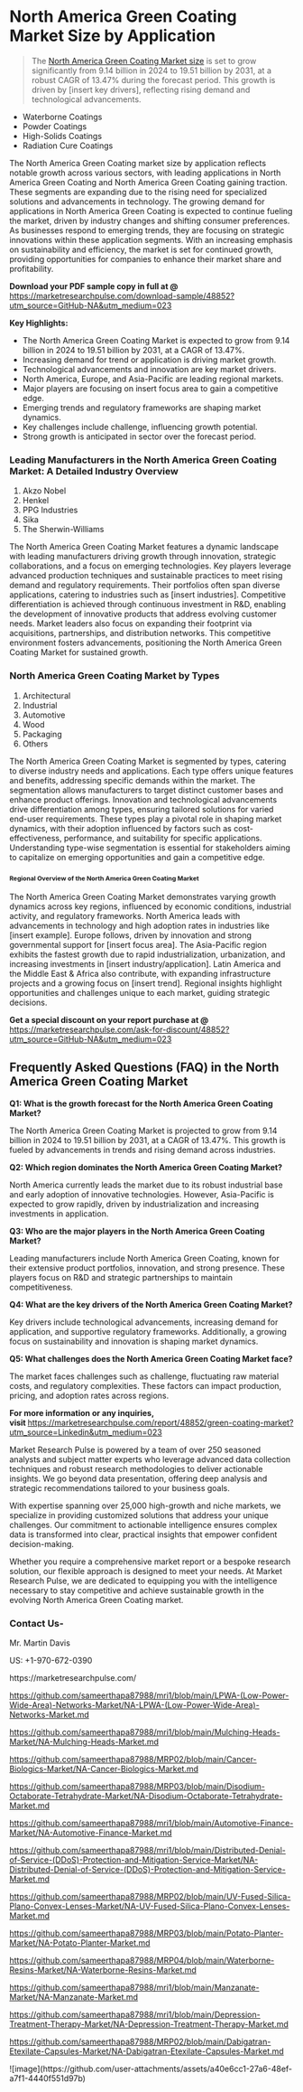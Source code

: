 <h1>North America Green Coating Market&nbsp;Size by Application</h1><blockquote><p>The <a href="https://marketresearchpulse.com/download-sample/48852?utm_source=GitHub-NA&amp;utm_medium=023">North America Green Coating Market size</a> is set to grow significantly from 9.14 billion in 2024 to 19.51 billion by 2031, at a robust CAGR of 13.47% during the forecast period. This growth is driven by [insert key drivers], reflecting rising demand and technological advancements.</p></blockquote><ul><li>Waterborne Coatings<li> Powder Coatings<li> High-Solids Coatings<li> Radiation Cure Coatings</li></ul><p>The North America Green Coating market size by application reflects notable growth across various sectors, with leading applications in North America Green Coating and North America Green Coating gaining traction. These segments are expanding due to the rising need for specialized solutions and advancements in technology. The growing demand for applications in North America Green Coating is expected to continue fueling the market, driven by industry changes and shifting consumer preferences. As businesses respond to emerging trends, they are focusing on strategic innovations within these application segments. With an increasing emphasis on sustainability and efficiency, the market is set for continued growth, providing opportunities for companies to enhance their market share and profitability.</p><p><strong>Download your PDF sample copy in full at @ </strong><a href="https://marketresearchpulse.com/download-sample/48852?utm_source=GitHub-NA&amp;utm_medium=023">https://marketresearchpulse.com/download-sample/48852?utm_source=GitHub-NA&amp;utm_medium=023</a></p><p><strong>Key Highlights: </strong></p><ul><li>The North America Green Coating Market is expected to grow from 9.14 billion in 2024 to 19.51 billion by 2031, at a CAGR of 13.47%.</li><li>Increasing demand for trend or application is driving market growth.</li><li>Technological advancements and innovation are key market drivers.</li><li>North America, Europe, and Asia-Pacific are leading regional markets.</li><li>Major players are focusing on insert focus area to gain a competitive edge.</li><li>Emerging trends and regulatory frameworks are shaping market dynamics.</li><li>Key challenges include challenge, influencing growth potential.</li><li>Strong growth is anticipated in sector over the forecast period.</li></ul><h3>Leading Manufacturers in the North America Green Coating Market: A Detailed Industry Overview</h3><ol><li>Akzo Nobel</li><li>Henkel</li><li>PPG Industries</li><li>Sika</li><li>The Sherwin-Williams</li></ol><div class="flex max-w-full flex-col flex-grow"><div class="min-h-8 text-message flex w-full flex-col items-end gap-2 whitespace-normal break-words [.text-message+&amp;]:mt-5" dir="auto" data-message-author-role="assistant" data-message-id="fd8432e4-4910-450d-b182-61b7bfb0a01f" data-message-model-slug="gpt-4o"><div class="flex w-full flex-col gap-1 empty:hidden first:pt-[3px]"><div class="markdown prose w-full break-words dark:prose-invert light"><p>The North America Green Coating Market features a dynamic landscape with leading manufacturers driving growth through innovation, strategic collaborations, and a focus on emerging technologies. Key players leverage advanced production techniques and sustainable practices to meet rising demand and regulatory requirements. Their portfolios often span diverse applications, catering to industries such as [insert industries]. Competitive differentiation is achieved through continuous investment in R&amp;D, enabling the development of innovative products that address evolving customer needs. Market leaders also focus on expanding their footprint via acquisitions, partnerships, and distribution networks. This competitive environment fosters advancements, positioning the North America Green Coating Market for sustained growth.</p></div></div></div></div><h3>North America Green Coating Market by Types</h3><ol><li>Architectural<li> Industrial<li> Automotive<li> Wood<li> Packaging<li> Others</li></ol><div class="flex max-w-full flex-col flex-grow"><div class="min-h-8 text-message flex w-full flex-col items-end gap-2 whitespace-normal break-words [.text-message+&amp;]:mt-5" dir="auto" data-message-author-role="assistant" data-message-id="084470be-0bb7-4664-bddf-5156b4f41249" data-message-model-slug="gpt-4o-mini"><div class="flex w-full flex-col gap-1 empty:hidden first:pt-[3px]"><div class="markdown prose w-full break-words dark:prose-invert light"><p>The North America Green Coating Market is segmented by types, catering to diverse industry needs and applications. Each type offers unique features and benefits, addressing specific demands within the market. The segmentation allows manufacturers to target distinct customer bases and enhance product offerings. Innovation and technological advancements drive differentiation among types, ensuring tailored solutions for varied end-user requirements. These types play a pivotal role in shaping market dynamics, with their adoption influenced by factors such as cost-effectiveness, performance, and suitability for specific applications. Understanding type-wise segmentation is essential for stakeholders aiming to capitalize on emerging opportunities and gain a competitive edge.</p></div></div></div></div><h3><span style="font-size: 11px;">Regional Overview of the North America Green Coating Market</span></h3><div class="flex max-w-full flex-col flex-grow"><div class="min-h-8 text-message flex w-full flex-col items-end gap-2 whitespace-normal break-words [.text-message+&amp;]:mt-5" dir="auto" data-message-author-role="assistant" data-message-id="e9038762-ce64-4e30-91c9-9bd413514231" data-message-model-slug="gpt-4o-mini"><div class="flex w-full flex-col gap-1 empty:hidden first:pt-[3px]"><div class="markdown prose w-full break-words dark:prose-invert light"><p>The North America Green Coating Market demonstrates varying growth dynamics across key regions, influenced by economic conditions, industrial activity, and regulatory frameworks. North America leads with advancements in technology and high adoption rates in industries like [insert example]. Europe follows, driven by innovation and strong governmental support for [insert focus area]. The Asia-Pacific region exhibits the fastest growth due to rapid industrialization, urbanization, and increasing investments in [insert industry/application]. Latin America and the Middle East &amp; Africa also contribute, with expanding infrastructure projects and a growing focus on [insert trend]. Regional insights highlight opportunities and challenges unique to each market, guiding strategic decisions.</p></div></div></div></div><p><strong>Get a special discount on your report purchase at @ </strong><a href="https://marketresearchpulse.com/ask-for-discount/48852?utm_source=GitHub-NA&amp;utm_medium=023">https://marketresearchpulse.com/ask-for-discount/48852?utm_source=GitHub-NA&amp;utm_medium=023</a></p><h2>Frequently Asked Questions (FAQ) in the North America Green Coating Market</h2><p><strong>Q1: What is the growth forecast for the North America Green Coating Market?</strong></p><p>The North America Green Coating Market is projected to grow from 9.14 billion in 2024 to 19.51 billion by 2031, at a CAGR of 13.47%. This growth is fueled by advancements in trends and rising demand across industries.</p><p><strong>Q2: Which region dominates the North America Green Coating Market?</strong></p><p>North America currently leads the market due to its robust industrial base and early adoption of innovative technologies. However, Asia-Pacific is expected to grow rapidly, driven by industrialization and increasing investments in application.</p><p><strong>Q3: Who are the major players in the North America Green Coating Market?</strong></p><p>Leading manufacturers include North America Green Coating, known for their extensive product portfolios, innovation, and strong presence. These players focus on R&amp;D and strategic partnerships to maintain competitiveness.</p><p><strong>Q4: What are the key drivers of the North America Green Coating Market?</strong></p><p>Key drivers include technological advancements, increasing demand for application, and supportive regulatory frameworks. Additionally, a growing focus on sustainability and innovation is shaping market dynamics.</p><p><strong>Q5: What challenges does the North America Green Coating Market face?</strong></p><p>The market faces challenges such as challenge, fluctuating raw material costs, and regulatory complexities. These factors can impact production, pricing, and adoption rates across regions.</p><p><strong>For more information or any inquiries, visit&nbsp;</strong><a href="https://marketresearchpulse.com/report/48852/green-coating-market?utm_source=Linkedin&utm_medium=023">https://marketresearchpulse.com/report/48852/green-coating-market?utm_source=Linkedin&utm_medium=023</a></p><p>Market Research Pulse is powered by a team of over 250 seasoned analysts and subject matter experts who leverage advanced data collection techniques and robust research methodologies to deliver actionable insights. We go beyond data presentation, offering deep analysis and strategic recommendations tailored to your business goals.</p><p>With expertise spanning over 25,000 high-growth and niche markets, we specialize in providing customized solutions that address your unique challenges. Our commitment to actionable intelligence ensures complex data is transformed into clear, practical insights that empower confident decision-making.</p><p>Whether you require a comprehensive market report or a bespoke research solution, our flexible approach is designed to meet your needs. At Market Research Pulse, we are dedicated to equipping you with the intelligence necessary to stay competitive and achieve sustainable growth in the evolving North America Green Coating market.</p><h3><strong>Contact Us-</strong></h3><p>Mr. Martin Davis</p><p>US: +1-970-672-0390</p><p>https://marketresearchpulse.com/</p><p><a href="https://github.com/sameerthapa87988/mri1/blob/main/LPWA-(Low-Power-Wide-Area)-Networks-Market/NA-LPWA-(Low-Power-Wide-Area)-Networks-Market.md">https://github.com/sameerthapa87988/mri1/blob/main/LPWA-(Low-Power-Wide-Area)-Networks-Market/NA-LPWA-(Low-Power-Wide-Area)-Networks-Market.md</a></p><p><a href="https://github.com/sameerthapa87988/mri1/blob/main/Mulching-Heads-Market/NA-Mulching-Heads-Market.md">https://github.com/sameerthapa87988/mri1/blob/main/Mulching-Heads-Market/NA-Mulching-Heads-Market.md</a></p><p><a href="https://github.com/sameerthapa87988/MRP02/blob/main/Cancer-Biologics-Market/NA-Cancer-Biologics-Market.md">https://github.com/sameerthapa87988/MRP02/blob/main/Cancer-Biologics-Market/NA-Cancer-Biologics-Market.md</a></p><p><a href="https://github.com/sameerthapa87988/MRP03/blob/main/Disodium-Octaborate-Tetrahydrate-Market/NA-Disodium-Octaborate-Tetrahydrate-Market.md">https://github.com/sameerthapa87988/MRP03/blob/main/Disodium-Octaborate-Tetrahydrate-Market/NA-Disodium-Octaborate-Tetrahydrate-Market.md</a></p><p><a href="https://github.com/sameerthapa87988/mri1/blob/main/Automotive-Finance-Market/NA-Automotive-Finance-Market.md">https://github.com/sameerthapa87988/mri1/blob/main/Automotive-Finance-Market/NA-Automotive-Finance-Market.md</a></p><p><a href="https://github.com/sameerthapa87988/mri1/blob/main/Distributed-Denial-of-Service-(DDoS)-Protection-and-Mitigation-Service-Market/NA-Distributed-Denial-of-Service-(DDoS)-Protection-and-Mitigation-Service-Market.md">https://github.com/sameerthapa87988/mri1/blob/main/Distributed-Denial-of-Service-(DDoS)-Protection-and-Mitigation-Service-Market/NA-Distributed-Denial-of-Service-(DDoS)-Protection-and-Mitigation-Service-Market.md</a></p><p><a href="https://github.com/sameerthapa87988/MRP02/blob/main/UV-Fused-Silica-Plano-Convex-Lenses-Market/NA-UV-Fused-Silica-Plano-Convex-Lenses-Market.md">https://github.com/sameerthapa87988/MRP02/blob/main/UV-Fused-Silica-Plano-Convex-Lenses-Market/NA-UV-Fused-Silica-Plano-Convex-Lenses-Market.md</a></p><p><a href="https://github.com/sameerthapa87988/MRP03/blob/main/Potato-Planter-Market/NA-Potato-Planter-Market.md">https://github.com/sameerthapa87988/MRP03/blob/main/Potato-Planter-Market/NA-Potato-Planter-Market.md</a></p><p><a href="https://github.com/sameerthapa87988/MRP04/blob/main/Waterborne-Resins-Market/NA-Waterborne-Resins-Market.md">https://github.com/sameerthapa87988/MRP04/blob/main/Waterborne-Resins-Market/NA-Waterborne-Resins-Market.md</a></p><p><a href="https://github.com/sameerthapa87988/mri1/blob/main/Manzanate-Market/NA-Manzanate-Market.md">https://github.com/sameerthapa87988/mri1/blob/main/Manzanate-Market/NA-Manzanate-Market.md</a></p><p><a href="https://github.com/sameerthapa87988/mri1/blob/main/Depression-Treatment-Therapy-Market/NA-Depression-Treatment-Therapy-Market.md">https://github.com/sameerthapa87988/mri1/blob/main/Depression-Treatment-Therapy-Market/NA-Depression-Treatment-Therapy-Market.md</a></p><p><a href="https://github.com/sameerthapa87988/MRP02/blob/main/Dabigatran-Etexilate-Capsules-Market/NA-Dabigatran-Etexilate-Capsules-Market.md">https://github.com/sameerthapa87988/MRP02/blob/main/Dabigatran-Etexilate-Capsules-Market/NA-Dabigatran-Etexilate-Capsules-Market.md</a></p>
![image](https://github.com/user-attachments/assets/a40e6cc1-27a6-48ef-a7f1-4440f551d97b)
